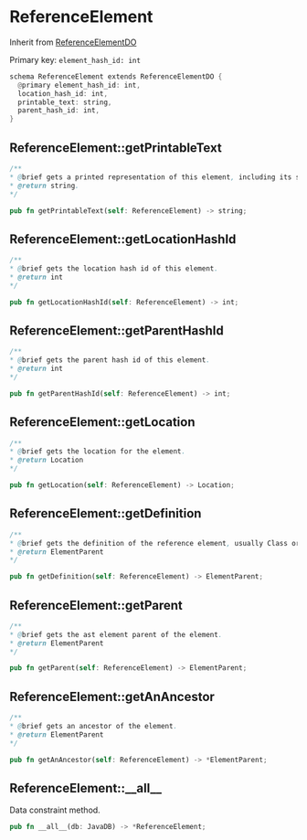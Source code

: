 # ReferenceElement

Inherit from [ReferenceElementDO](./ReferenceElementDO.md)

Primary key: `element_hash_id: int`

```rust
schema ReferenceElement extends ReferenceElementDO {
  @primary element_hash_id: int,
  location_hash_id: int,
  printable_text: string,
  parent_hash_id: int,
}
```
## ReferenceElement::getPrintableText

```java
/**
* @brief gets a printed representation of this element, including its structure where applicable.
* @return string.
*/
```
```rust
pub fn getPrintableText(self: ReferenceElement) -> string;
```
## ReferenceElement::getLocationHashId

```java
/**
* @brief gets the location hash id of this element.
* @return int
*/
```
```rust
pub fn getLocationHashId(self: ReferenceElement) -> int;
```
## ReferenceElement::getParentHashId

```java
/**
* @brief gets the parent hash id of this element.
* @return int
*/
```
```rust
pub fn getParentHashId(self: ReferenceElement) -> int;
```
## ReferenceElement::getLocation

```java
/**
* @brief gets the location for the element.
* @return Location
*/
```
```rust
pub fn getLocation(self: ReferenceElement) -> Location;
```
## ReferenceElement::getDefinition

```java
/**
* @brief gets the definition of the reference element, usually Class or Interface.
* @return ElementParent 
*/
```
```rust
pub fn getDefinition(self: ReferenceElement) -> ElementParent;
```
## ReferenceElement::getParent

```java
/**
* @brief gets the ast element parent of the element.
* @return ElementParent 
*/
```
```rust
pub fn getParent(self: ReferenceElement) -> ElementParent;
```
## ReferenceElement::getAnAncestor

```java
/**
* @brief gets an ancestor of the element.
* @return ElementParent 
*/
```
```rust
pub fn getAnAncestor(self: ReferenceElement) -> *ElementParent;
```
## ReferenceElement::\_\_all\_\_

Data constraint method.

```rust
pub fn __all__(db: JavaDB) -> *ReferenceElement;
```
